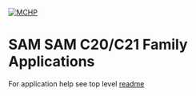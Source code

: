 [![MCHP](https://www.microchip.com/ResourcePackages/Microchip/assets/dist/images/logo.png)](https://www.microchip.com)

# SAM SAM C20/C21 Family Applications

For application help see top level [readme](../readme.md)
